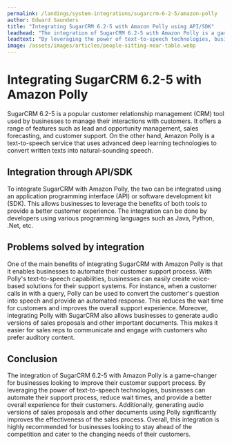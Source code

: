 ```yaml
---
permalink: /landings/system-integrations/sugarcrm-6-2-5/amazon-polly
author: Edward Saunders
title: "Integrating SugarCRM 6.2-5 with Amazon Polly using API/SDK"
leadhead: "The integration of SugarCRM 6.2-5 with Amazon Polly is a game-changer for businesses looking to improve their customer support process"
leadtext: "By leveraging the power of text-to-speech technologies, businesses can automate their support process, reduce wait times, and provide a better overall experience for their customers. Additionally, generating audio versions of sales proposals and other documents using Polly significantly improves the effectiveness of the sales process. Overall, this integration is highly recommended for businesses looking to stay ahead of the competition and cater to the changing needs of their customers."
image: /assets/images/articles/people-sitting-near-table.webp
---
```

<div class="arttext">	<h1>Integrating SugarCRM 6.2-5 with Amazon Polly</h1>
	<p>SugarCRM 6.2-5 is a popular customer relationship management (CRM) tool used by businesses to manage their interactions with customers. It offers a range of features such as lead and opportunity management, sales forecasting, and customer support. On the other hand, Amazon Polly is a text-to-speech service that uses advanced deep learning technologies to convert written texts into natural-sounding speech.</p>
	<h2>Integration through API/SDK</h2>
	<p>To integrate SugarCRM with Amazon Polly, the two can be integrated using an application programming interface (API) or software development kit (SDK). This allows businesses to leverage the benefits of both tools to provide a better customer experience. The integration can be done by developers using various programming languages such as Java, Python, .Net, etc.</p>
	<h2>Problems solved by integration</h2>
	<p>One of the main benefits of integrating SugarCRM with Amazon Polly is that it enables businesses to automate their customer support process. With Polly's text-to-speech capabilities, businesses can easily create voice-based solutions for their support systems. For instance, when a customer calls in with a query, Polly can be used to convert the customer's question into speech and provide an automated response. This reduces the wait time for customers and improves the overall support experience. Moreover, integrating Polly with SugarCRM also allows businesses to generate audio versions of sales proposals and other important documents. This makes it easier for sales reps to communicate and engage with customers who prefer auditory content.</p>
	<h2>Conclusion</h2>
	<p>The integration of SugarCRM 6.2-5 with Amazon Polly is a game-changer for businesses looking to improve their customer support process. By leveraging the power of text-to-speech technologies, businesses can automate their support process, reduce wait times, and provide a better overall experience for their customers. Additionally, generating audio versions of sales proposals and other documents using Polly significantly improves the effectiveness of the sales process. Overall, this integration is highly recommended for businesses looking to stay ahead of the competition and cater to the changing needs of their customers.</p>
</div>